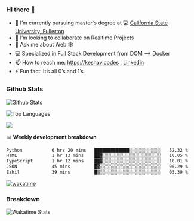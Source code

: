 ### Hi there 👋

- 🔭 I’m currently pursuing master's degree at 💻 [California State University, Fullerton](http://www.fullerton.edu/) 
- 👯 I’m looking to collaborate on Realtime Projects
- 💬 Ask me about Web 🕸
- 💻 Specialized in Full Stack Development from DOM --> Docker
- 📫 How to reach me: https://keshav.codes , [Linkedin](https://www.linkedin.com/in/keshavlingala/)
- ⚡ Fun fact: It’s all 0’s and 1’s

### Github Stats
![Github Stats](https://github-readme-stats.vercel.app/api?username=keshavlingala&count_private=true&show_icons=true&theme=radical)

![Top Languages](https://github-readme-stats.vercel.app/api/top-langs/?username=keshavlingala&show_icons=true&theme=radical)

![](https://komarev.com/ghpvc/?username=keshavlingala)

📊 **Weekly development breakdown**

<!--START_SECTION:waka-->

```txt
Python           6 hrs 20 mins   █████████████░░░░░░░░░░░░   52.32 %
HTML             1 hr 13 mins    ██▓░░░░░░░░░░░░░░░░░░░░░░   10.05 %
TypeScript       1 hr 12 mins    ██▓░░░░░░░░░░░░░░░░░░░░░░   10.01 %
JSON             45 mins         █▓░░░░░░░░░░░░░░░░░░░░░░░   06.29 %
Ezhil            39 mins         █▒░░░░░░░░░░░░░░░░░░░░░░░   05.39 %
```

<!--END_SECTION:waka-->


[![wakatime](https://wakatime.com/badge/user/62bfdbc7-082c-40a7-b4bd-f9280d51aeed.svg)](https://wakatime.com/@62bfdbc7-082c-40a7-b4bd-f9280d51aeed)


### Breakdown

![Wakatime Stats](https://github-readme-stats.vercel.app/api/wakatime?username=keshavlingala)